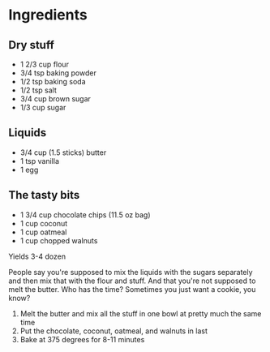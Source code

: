 Ingredients
===========

Dry stuff
---------
* 1 2/3 cup flour
* 3/4 tsp baking powder
* 1/2 tsp baking soda
* 1/2 tsp salt
* 3/4 cup brown sugar
* 1/3 cup sugar

Liquids
-------
* 3/4 cup (1.5 sticks) butter
* 1 tsp vanilla
* 1 egg

The tasty bits
--------------
* 1 3/4 cup chocolate chips (11.5 oz bag)
* 1 cup coconut
* 1 cup oatmeal
* 1 cup chopped walnuts

Yields 3-4 dozen

People say you're supposed to mix the liquids with the sugars separately and
then mix that with the flour and stuff. And that you're not supposed to melt
the butter. Who has the time? Sometimes you just want a cookie, you know?

1. Melt the butter and mix all the stuff in one bowl at pretty much the same time
2. Put the chocolate, coconut, oatmeal, and walnuts in last
3. Bake at 375 degrees for 8-11 minutes
